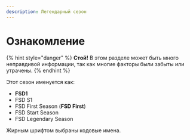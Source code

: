 ```yaml
---
description: Легендарный сезон
---
```


# Ознакомление

{% hint style="danger" %}
**Стой!** В этом разделе может быть много неправдивой информации, так как многие факторы были забыты или утрачены.
{% endhint %}

Этот сезон именуется как:

- **FSD1**
- FSD S1
- FSD First Season (**FSD First**)
- FSD Start Season
- FSD Legendary Season

Жирным шрифтом выбраны кодовые имена.
